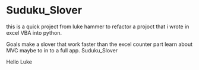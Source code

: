 Suduku_Slover
=============
this is a quick project from luke hammer to refactor a projoct that i wrote in excel VBA into python. 


Goals
make a slover that work faster than the excel counter part
learn about MVC
maybe to in to a full app. 
Suduku_Slover

Hello Luke
